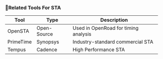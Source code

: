 ### 🧩Related Tools For STA
| Tool | Type | Description |
|------|------|-------------|
| OpenSTA | Open-Source | Used in OpenRoad for timing analysis |  
| PrimeTime | Synopsys | Industry-standard commercial STA |
| Tempus | Cadence | High Performance STA |
